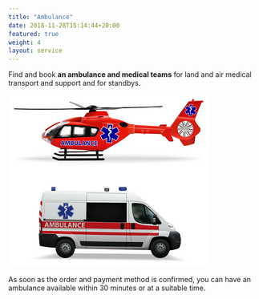 ```yaml
---
title: "Ambulance"
date: 2018-11-28T15:14:44+20:00 
featured: true
weight: 4
layout: service
---
```


Find and book **an ambulance and medical teams** for land and air medical transport and support and for standbys.

![Ambulance](/images/illustrations/ambulance.png)


As soon as the order and payment method is confirmed, you can have an ambulance available within 30 minutes or at a suitable time. 




